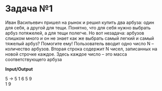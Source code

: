 # Задача №1

Иван Васильевич пришел на рынок и решил купить два арбуза: один для себя, а другой для тещи. Понятно, что для себя нужно выбрать арбуз потяжелей, а для тещи полегче. Но вот незадача: арбузов слишком много и он не знает как же выбрать самый легкий и самый тяжелый арбуз? Помогите ему!
Пользователь вводит одно число N – количество арбузов. Вторая строка содержит N чисел, записанных на новой строчке каждое. Здесь каждое число – это масса соответствующего арбуза

**Input/Output**

5 -> 5 1 6 5 9   
1 9